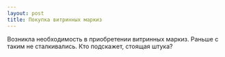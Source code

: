 ```yaml
---
layout: post 
title: Покупка витринных маркиз 
--- 
```

Возникла необходимость в приобретении витринных маркиз. Раньше с таким не сталкивались. Кто подскажет, стоящая штука?
